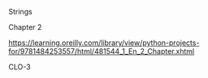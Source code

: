 Strings 

Chapter 2

https://learning.oreilly.com/library/view/python-projects-for/9781484253557/html/481544_1_En_2_Chapter.xhtml

CLO-3

